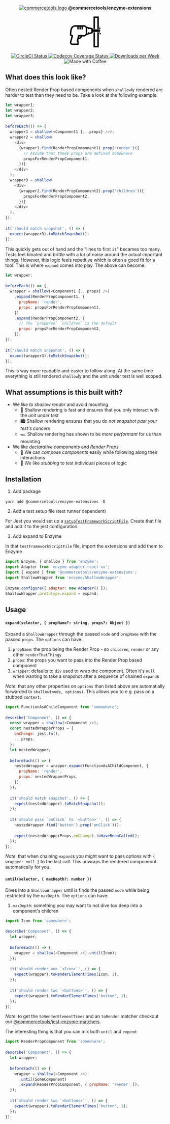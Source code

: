 <p align="center">
  <a href="https://commercetools.com/">
    <img alt="commercetools logo" src="http://cdn.rawgit.com/commercetools/press-kit/master/PNG/72DPI/CT%20logo%20chrom%20black%20horizontal%20RGB%2072dpi.png">
  </a>
  <b>@commercetools/enzyme-extensions</b><br /><br />

  <img height="100" alt="Logo" src="https://raw.githubusercontent.com/commercetools/enzyme-extensions/master/logo.jpeg" />
</p>

<p align="center">
  <a href="https://circleci.com/gh/commercetools/enzyme-extensions">
    <img alt="CircleCI Status" src="https://circleci.com/gh/commercetools/enzyme-extensions.svg?style=shield&circle-token=e58fc71dcfcab717a3ab1e529da76ab127d33a5e">
  </a>
  <a href="https://codecov.io/gh/commercetools/enzyme-extensions">
    <img alt="Codecov Coverage Status" src="https://img.shields.io/codecov/c/github/commercetools/enzyme-extensions.svg?style=flat-square">
  </a>
  <a href="https://www.npmjs.com/package/@commercetools/enzyme-extensions">
    <img src="https://img.shields.io/npm/dw/@commercetools/enzyme-extensions.svg?style=flat-square"" alt="Downloads per Week" />
  </a>
  <img alt="Made with Coffee" src="https://img.shields.io/badge/made%20with-%E2%98%95%EF%B8%8F%20coffee-yellow.svg">
</p>

## What does this look like?

Often nested Render Prop based components when `shallow`ly rendered are harder to test than they need to be. Take a look at the following example:

```js
let wrapper1;
let wrapper2;
let wrapper3;

beforeEach(() => {
  wrapper1 = shallow(<Component1 {...props} />);
  wrapper2 = shallow(
    <div>
      {wrapper1.find(RenderPropComponent1).prop('render')({
        // Assume that these props are defined somewhere
        propsForRenderPropComponent1,
      })}
    </div>
  );
  wrapper3 = shallow(
    <div>
      {wrapper2.find(RenderPropComponent2).prop('children')({
        propsForRenderPropComponent2,
      })}
    </div>
  );
});

it('should match snapshot', () => {
  expect(wrapper3).toMatchSnapshot();
});
```

This quickly gets out of hand and the "lines to first `it`" becames too many. Tests feel bloated and brittle with a lot of noise around the actual important things. However, this logic feels repetitive which is often a good fit for a tool. This is where `expand` comes into play. The above can become:

```js
let wrapper;

beforeEach(() => {
  wrapper = shallow(<Component1 {...props} />)
    .expand(RenderPropComponent1, {
      propName: 'render',
      props: propsForRenderPropComponent1,
    })
    .expand(RenderPropComponent2, {
      // The `propName` `children` is the default
      props: propsForRenderPropComponent2,
    });
});

it('should match snapshot', () => {
  expect(wrapper3).toMatchSnapshot();
});
```

This is way more readable and easier to follow along. At the same time everything is still rendered `shallow`ly and the unit under test is well scoped.

## What assumptions is this built with?

* We _like to shallow render_ and avoid mounting
  * 🤺 Shallow rendering is fast and ensures that you only interact with the _unit under test_
  * 🏙 Shallow rendering ensures that you do _not snapshot past your test's concern_
  * 🏎 Shallow rendering has shown to be _more performant_ for us than mounting
* We like _declarative components_ and _Render Props_
  * 🧠 We can _compose components_ easily while following along their interactions
  * 🔪 We like _stubbing_ to test individual pieces of logic

## Installation

1.  Add package

`yarn add @commercetools/enzyme-extensions -D`

2.  Add a test setup file (test runner dependent)

For Jest you would set up a [`setupTestFrameworkScriptFile`](https://facebook.github.io/jest/docs/configuration.html#setuptestframeworkscriptfile-string).
Create that file and add it to the jest configuration.

3.  Add expand to Enzyme

In that `testFrameworkScriptFile` file, import the extensions and add them to Enzyme

```js
import Enzyme, { shallow } from 'enzyme';
import Adapter from 'enzyme-adapter-react-xx';
import { expand } from '@commercetools/enzyme-extensions';
import ShallowWrapper from 'enzyme/ShallowWrapper';

Enzyme.configure({ adapter: new Adapter() });
ShallowWrapper.prototype.expand = expand;
```

## Usage

#### `expand(selector, { propName?: string, props?: Object })`

Expand a `ShallowWrapper` through the passed `node` and `propName` with the passed `props`. The `options` can have:

1.  `propName`: the prop being the Render Prop - so `children`, `render` or any other `renderThatThingy`
2.  `props`: the props you want to pass into the Render Prop based component
3.  `wrapper`: defaults to `div` used to wrap the component. Often it's `null` when wanting to take a snapshot after a sequence of chained `expand`s

_Note_: that any other properties on `options` than listed above are automatially forwarded to `shallow(node, options)`. This allows you to e.g. pass on a stubbed `context`.

```js
import FunctionAsAChildComponent from 'somewhere';

describe('Component', () => {
  const wrapper = shallow(<Component />);
  const nestedWrapperProps = {
    onChange: jest.fn(),
    ...props,
  };
  let nestedWrapper;

  beforeEach(() => {
    nestedWrapper = wrapper.expand(FunctionAsAChildComponent, {
      propName: 'render',
      props: nestedWrapperProps,
    });
  });

  it('should match snapshot', () => {
    expect(nestedWrapper).toMatchSnapshot();
  });

  it('should pass `onClick` to `<button>`', () => {
    nestedWrapper.find('button').prop('onClick')();

    expect(nestedWrapperProps.onChange).toHaveBeenCalled();
  });
});
```

_Note_: that when chaining `expand`s you might want to pass options with `{ wrapper: null }` to the last call. This unwraps the rendered componeont automatically for you.

#### `until(selector, { maxDepth?: number })`

Dives into a `ShallowWrapper` until is finds the passed `node` while being restricted by the `maxDepth`. The `options` can have:

1.  `maxDepth`: something you may want to not dive too deep into a component's children

```js
import Icon from 'somewhere';

describe('Component', () => {
  let wrapper;

  beforeEach(() => {
    wrapper = shallow(<Component />).until(Icon);
  });

  it('should render one `<Icon>`', () => {
    expect(wrapper).toRenderElementTimes(Icon, 1);
  });

  it('should render two `<buttons>`', () => {
    expect(wrapper).toRenderElementTimes('button', 2);
  });
});
```

_Note_: to get the `toRenderElementTimes` and an `toRender` matcher checkout our [@commercetools/jest-enzyme-matchers](https://github.com/commercetools/jest-enzyme-matchers).

The interesting thing is that you can mix both `until` and `expend`:

```js
import RenderPropComponent from 'somewhere';

describe('Component', () => {
  let wrapper;

  beforeEach(() => {
    wrapper = shallow(<Component />)
      .until(SomeComponent)
      .expand(RenderPropComponent, { propName: 'render' });
  });

  it('should render two `<buttons>`', () => {
    expect(wrapper).toRenderElementTimes('button', 2);
  });
});
```
